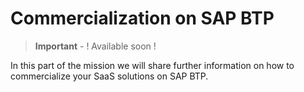 # Commercialization on SAP BTP

> **Important** - ! Available soon !

In this part of the mission we will share further information on how to commercialize your SaaS solutions on SAP BTP. 